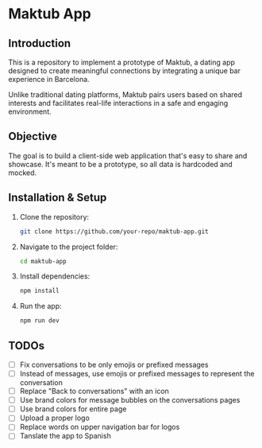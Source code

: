 # Maktub App

## Introduction

This is a repository to implement a prototype of Maktub, a dating app designed to create meaningful connections by integrating a unique bar experience in Barcelona.&#x20;

Unlike traditional dating platforms, Maktub pairs users based on shared interests and facilitates real-life interactions in a safe and engaging environment.

## Objective

The goal is to build a client-side web application that's easy to share and showcase. It's meant to be a prototype, so all data is hardcoded and mocked.

## Installation & Setup

1. Clone the repository:
   ```bash
   git clone https://github.com/your-repo/maktub-app.git
   ```
2. Navigate to the project folder:
   ```bash
   cd maktub-app
   ```
3. Install dependencies:
   ```bash
   npm install
   ```
4. Run the app:
   ```bash
   npm run dev
   ```

## TODOs
- [ ] Fix conversations to be only emojis or prefixed messages
- [ ] Instead of messages, use emojis or prefixed messages to represent the conversation
- [ ] Replace "Back to conversations" with an icon
- [ ] Use brand colors for message bubbles on the conversations pages 
- [ ] Use brand colors for entire page 
- [ ] Upload a proper logo
- [ ] Replace words on upper navigation bar for logos
- [ ] Tanslate the app to Spanish